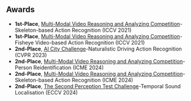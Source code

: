 ## Awards

- **1st-Place**, [Multi-Modal Video Reasoning and Analyzing Competition](https://sutdcv.github.io/multi-modal-video-reasoning/#/)-Skeleton-based Action Recognition (ICCV 2021)
- **1st-Place**, [Multi-Modal Video Reasoning and Analyzing Competition](https://sutdcv.github.io/multi-modal-video-reasoning/#/)-Fisheye Video-based Action Recognition (ICCV 2021)
- **2nd-Place**, [AI City Challenge](https://www.aicitychallenge.org/2023-ai-city-challenge/)-Naturalistic Driving Action Recognition (CVPR 2023)
- **2nd-Place**, [Multi-Modal Video Reasoning and Analyzing Competition](https://sutdcv.github.io/MMVRAC/)-Person Reidentification (ICME 2024)
- **2nd-Place**, [Multi-Modal Video Reasoning and Analyzing Competition](https://sutdcv.github.io/MMVRAC/)-Skeleton-based Action Recognition (ICME 2024)
- **2nd-Place**, [The Second Perception Test Challenge](https://ptchallenge-workshop.github.io/)-Temporal Sound Localisation (ECCV 2024)
